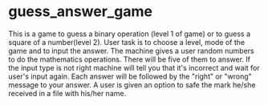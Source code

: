 # guess_answer_game
This is a game to guess a binary operation (level 1 of  game) or to guess a square of a number(level 2). 
User task is to choose a level, mode of the game and to input the answer. The machine gives a user random numbers to do the mathematics operations. There will be five of them to answer. If the input type is not right machine will tell you that it's incorrect and wait for user's input again. Each answer will be followed by the "right" or "wrong"  message to your answer. A user is given an option to safe the mark he/she received in a file with his/her name.

